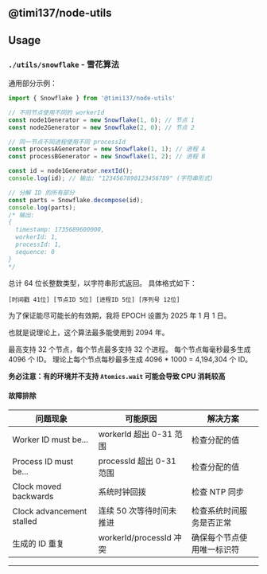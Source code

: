 ## @timi137/node-utils

## Usage

### `./utils/snowflake` - 雪花算法

通用部分示例：
```ts
import { Snowflake } from '@timi137/node-utils'

// 不同节点使用不同的 workerId
const node1Generator = new Snowflake(1, 0); // 节点 1
const node2Generator = new Snowflake(2, 0); // 节点 2

// 同一节点不同进程使用不同 processId
const processAGenerator = new Snowflake(1, 1); // 进程 A
const processBGenerator = new Snowflake(1, 2); // 进程 B

const id = node1Generator.nextId();
console.log(id); // 输出: "1234567890123456789" (字符串形式)

// 分解 ID 的所有部分
const parts = Snowflake.decompose(id);
console.log(parts);
/* 输出:
{
  timestamp: 1735689600000,
  workerId: 1,
  processId: 1,
  sequence: 0
}
*/
```

总计 64 位长整数类型，以字符串形式返回。
具体格式如下：

```text
[时间戳 41位] [节点ID 5位] [进程ID 5位] [序列号 12位]
```

为了保证能尽可能长的有效期，我将 EPOCH 设置为 2025 年 1 月 1 日。

也就是说理论上，这个算法最多能使用到 2094 年。

最高支持 32 个节点，每个节点最多支持 32 个进程。 每个节点每毫秒最多生成 4096 个 ID。 理论上每个节点每秒最多生成 4096 * 1000 = 4,194,304 个 ID。

**务必注意：有的环境并不支持 `Atomics.wait` 可能会导致 CPU 消耗较高**

#### 故障排除

| 问题现象                      | 可能原因                  | 解决方案          |
|---------------------------|-----------------------|---------------|
| Worker ID must be...      | workerId 超出 0-31 范围   | 检查分配的值        |
| Process ID must be...     | processId 超出 0-31 范围  | 检查分配的值        |
| Clock moved backwards     | 系统时钟回拨                | 检查 NTP 同步     |
| Clock advancement stalled | 连续 50 次等待时间未推进        | 检查系统时间服务是否正常  |
| 生成的 ID 重复                 | workerId/processId 冲突 | 确保每个节点使用唯一标识符 |

---
